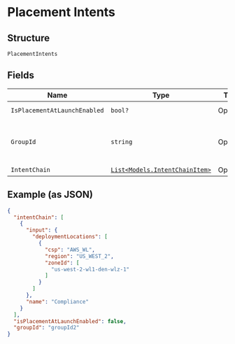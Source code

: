 
# Placement Intents

## Structure

`PlacementIntents`

## Fields

| Name | Type | Tags | Description |
|  --- | --- | --- | --- |
| `IsPlacementAtLaunchEnabled` | `bool?` | Optional | **Default**: `false` |
| `GroupId` | `string` | Optional | **Constraints**: *Maximum Length*: `500`, *Pattern*: `^(.*)$` |
| `IntentChain` | [`List<Models.IntentChainItem>`](../../doc/models/intent-chain-item.md) | Optional | - |

## Example (as JSON)

```json
{
  "intentChain": [
    {
      "input": {
        "deploymentLocations": [
          {
            "csp": "AWS_WL",
            "region": "US_WEST_2",
            "zoneId": [
              "us-west-2-wl1-den-wlz-1"
            ]
          }
        ]
      },
      "name": "Compliance"
    }
  ],
  "isPlacementAtLaunchEnabled": false,
  "groupId": "groupId2"
}
```

